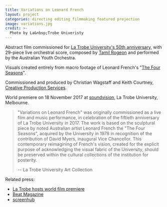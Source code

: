 ```yaml
---
title: Variations on Leonard French
layout: project
categories: directing editing filmmaking featured projection
image: variations.jpg
credit: >-
  Photo by La&nbsp;Trobe Univeristy
---
```


Abstract film commissioned for [La&nbsp;Trobe University's 50th anniversary][soundvision],
with 29-piece live orchestral score, composed by [Tamil Rogeon]
and performed by the Australian Youth Orchestra.

Visuals created entirely from macro footage of Leonard French's
"[The Four Seasons][four]".

Commissioned and produced by Christian Wagstaff and Keith Courtney,
[Creative Production Services][cps].

World premiere on 18 November 2017 at [soundvision], La&nbsp;Trobe
University, Melbourne.

> "Variations on Leonard French" was originally commissioned as a live
> film and music performance, in celebration of the fiftieth anniversary
> of La&nbsp;Trobe University in 2017. The work is based on the
> sculptural piece by noted Australian artist Leonard French the "The
> Four Seasons", acquired by the University in 1978 in recognition of
> the contribution of David Myers, inaugural Vice Chancellor. This
> contemporary reimagining of French's vision, created for the explicit
> purpose of acknowledging the visual fabric of the University, should
> be preserved within the cultural collections of the institution for
> posterity.
>
> -- La&nbsp;Trobe University Art Collection

Related press:

- [La Trobe hosts world film premiere](https://www.latrobe.edu.au/news/articles/2017/release/la-trobe-hosts-world-film-premiere)
- [Beat Magazine](http://www.beat.com.au/arts/leonard-french-s-stained-glass-treasure-la-trobe-uni-gets-special-cinematic-treatment-during)
- [screenhub](http://www.screenhub.com.au/whats-on/victoria/screenings-festivals-and-programs/la-trobe-hosts-world-film-premiere-variations-on-leonard-french-222252)

[tamil rogeon]: http://www.tamilrogeon.com
[soundvision]: https://50years.latrobe/events/soundvision/
[four]: https://commons.wikimedia.org/wiki/File:Leonard_French_La_Trobe_01.jpg
[cps]: https://www.creativeproductionservices.com.au
